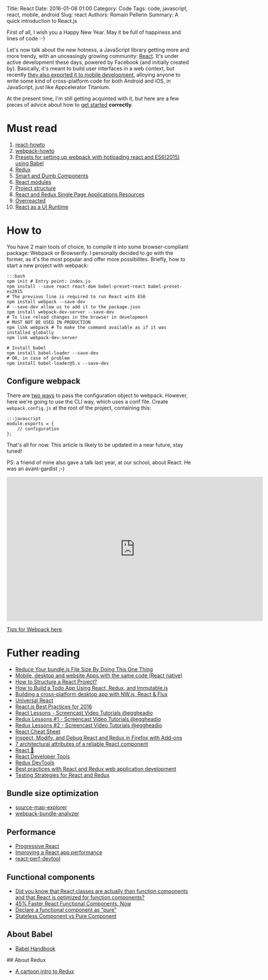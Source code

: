 Title: React
Date: 2016-01-08 01:00
Category: Code
Tags: code, javascript, react, mobile, android
Slug: react
Authors: Romain Pellerin
Summary: A quick introduction to React.js

First of all, I wish you a Happy New Year. May it be full of happiness and lines of code :-)

Let's now talk about the new hotness, a JavaScript library getting more and more trendy, with an unceasingly growing community: [React](https://facebook.github.io/react/). It's under active development these days, powered by Facebook (and initially created by). Basically, it's meant to build user interfaces in a web context, but recently [they also exported it to mobile development](https://facebook.github.io/react-native/), alloying anyone to write some kind of cross-platform code for both Android and iOS, in JavaScript, just like Appcelerator Titanium.

At the present time, I'm still getting acquinted with it, but here are a few pieces of advice about how to [get started](https://facebook.github.io/react/docs/getting-started.html) **correctly**.

# Must read

1. [react-howto](https://github.com/petehunt/react-howto)
2. [webpack-howto](https://github.com/petehunt/webpack-howto)
3. [Presets for setting up webpack with hotloading react and ES6(2015) using Babel](https://www.npmjs.com/package/hjs-webpack)
4. [Redux](http://rackt.org/redux/index.html)
5. [Smart and Dumb Components](https://medium.com/@dan_abramov/smart-and-dumb-components-7ca2f9a7c7d0#.u601nht6y)
6. [React modules](https://react.parts/native)
7. [Project structure](https://gist.github.com/jnhuynh/86693d8b485f4d335300)
8. [React and Redux Single Page Applications Resources](https://medium.com/@sapegin/react-and-redux-single-page-applications-resources-22cd859b0c1d)
9. [Overreacted](https://overreacted.io/)
10. [React as a UI Runtime](https://overreacted.io/react-as-a-ui-runtime/)

# How to

You have 2 main tools of choice, to compile it into some browser-compliant package: Webpack or Browserify. I personally decided to go with the former, as it's the most popular and offer more possibilites. Briefly, how to start a new project with webpack:

    :::bash
    npm init # Entry point: index.js
    npm install --save react react-dom babel-preset-react babel-preset-es2015
    # The previous line is required to run React with ES6
    npm install webpack --save-dev
    # --save-dev allow us to add it to the package.json
    npm install webpack-dev-server --save-dev
    # To live reload changes in the browser in development
    # MUST NOT BE USED IN PRODUCTION
    npm link webpack # To make the command available as if it was installed globally
    npm link webpack-dev-server
    
    # Install babel
    npm install babel-loader --save-dev
    # OR, in case of problem
    npm install babel-loader@5.x --save-dev

## Configure webpack

There are [two ways](http://webpack.github.io/docs/configuration.html) to pass the configuration object to webpack. However, here we're going to use the CLI way, which uses a conf file. Create ```webpack.config.js``` at the root of the project, containing this:

    :::javascript
    module.exports = {
        // configuration
    };

That's all for now. This article is likely to be updated in a near future, stay tuned!

PS: a friend of mine also gave a talk last year, at our school, about React. He was an avant-gardist ;-)

<iframe width="700" height="394" src="https://www.youtube-nocookie.com/embed/_u3z_kIlXgg?rel=0" frameborder="0" allowfullscreen></iframe>

[Tips for Webpack here](https://medium.com/netscape/webpack-3-react-production-build-tips-d20507dba99a).

# Futher reading

- [Reduce Your bundle.js File Size By Doing This One Thing](https://lacke.mn/reduce-your-bundle-js-file-size/)
- [Mobile, desktop and website Apps with the same code (React native)](https://github.com/benoitvallon/react-native-nw-react-calculator)
- [How to Structure a React Project?](http://reactjsnews.com/structuring-react-projects/)
- [How to Build a Todo App Using React, Redux, and Immutable.js](http://www.sitepoint.com/how-to-build-a-todo-app-using-react-redux-and-immutable-js/)
- [Building a cross-platform desktop app with NW.js, React & Flux](https://meetfinch.com/blog/cross-platform-app-nwjs-react-flux)
- [Universal React](https://24ways.org/2015/universal-react)
- [React.js Best Practices for 2016](https://blog.risingstack.com/react-js-best-practices-for-2016/)
- [React Lessons - Screencast Video Tutorials @eggheadio](https://egghead.io/technologies/react)
- [Redux Lessons #1 - Screencast Video Tutorials @eggheadio](https://egghead.io/lessons/javascript-redux-the-single-immutable-state-tree)
- [Redux Lessons #2 - Screencast Video Tutorials @eggheadio](https://egghead.io/lessons/javascript-redux-simplifying-the-arrow-functions)
- [React Cheat Sheet](http://reactcheatsheet.com/)
- [Inspect, Modify, and Debug React and Redux in Firefox with Add-ons](https://hacks.mozilla.org/2017/07/debug-react-redux-firefox-add-ons/)
- [7 architectural attributes of a reliable React component](https://dmitripavlutin.com/7-architectural-attributes-of-a-reliable-react-component/)
- [React 🎄](https://react.holiday/)
- [React Developer Tools](https://addons.mozilla.org/en-US/firefox/addon/react-devtools/)
- [Redux DevTools](https://addons.mozilla.org/en-US/firefox/addon/remotedev/)
- [Best practices with React and Redux web application development](https://developers.redhat.com/blog/2017/11/15/best-practices-react-redux-web-application-development/)
- [Testing Strategies for React and Redux](https://hacks.mozilla.org/2018/04/testing-strategies-for-react-and-redux/)

## Bundle size optimization

- [source-map-explorer](https://github.com/danvk/source-map-explorer)
- [webpack-bundle-analyzer](https://github.com/webpack-contrib/webpack-bundle-analyzer)

## Performance

- [Progressive React](https://houssein.me/progressive-react)
- [Improving a React app performance](https://www.youtube.com/watch?v=6WvSXoYrM5o)
- [react-perf-devtool](https://github.com/nitin42/react-perf-devtool)

## Functional components

- [Did you know that React classes are actually than function components and that React is optimized for function components?](https://twitter.com/mjackson/status/1091475757530963968)
- [45% Faster React Functional Components, Now](https://medium.com/missive-app/45-faster-react-functional-components-now-3509a668e69f)
- [Declare a functional component as “pure”](https://stackoverflow.com/questions/43470659/declare-a-functional-component-as-pure)
- [Stateless Component vs Pure Component](https://medium.com/groww-engineering/stateless-component-vs-pure-component-d2af88a1200b)

## About Babel

- [Babel Handbook](https://github.com/thejameskyle/babel-handbook/blob/master/translations/en/README.md)

## About Redux

- [A cartoon intro to Redux](https://code-cartoons.com/a-cartoon-intro-to-redux-3afb775501a6)
